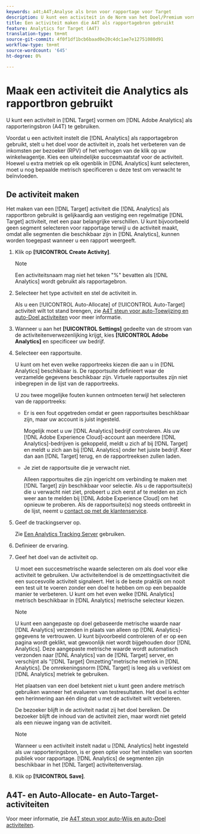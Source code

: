 ```yaml
---
keywords: a4t;A4T;Analyse als bron voor rapportage voor Target
description: U kunt een activiteit in de Norm van het Doel/Premium vormen om Adobe Analytics als rapporteringsbron (A4T) te gebruiken.
title: Een activiteit maken die A4T als rapportagebron gebruikt
feature: Analytics for Target (A4T)
translation-type: tm+mt
source-git-commit: 4f0f1df1bcb6baad0e20c4dc1ae7e12751080d91
workflow-type: tm+mt
source-wordcount: '645'
ht-degree: 0%

---
```



# Maak een activiteit die Analytics als rapportbron gebruikt

U kunt een activiteit in [!DNL Target] vormen om [!DNL Adobe Analytics] als rapporteringsbron (A4T) te gebruiken.

Voordat u een activiteit instelt die [!DNL Analytics] als rapportagebron gebruikt, stelt u het doel voor de activiteit in, zoals het verbeteren van de inkomsten per bezoeker (RPV) of het verhogen van de klik op uw winkelwagentje. Kies een uiteindelijke succesmaatstaf voor de activiteit. Hoewel u extra metriek op elk ogenblik in [!DNL Analytics] kunt selecteren, moet u nog bepaalde metrisch specificeren u deze test om verwacht te beïnvloeden.

## De activiteit maken

Het maken van een [!DNL Target] activiteit die [!DNL Analytics] als rapportbron gebruikt is gelijkaardig aan vestiging een regelmatige [!DNL Target] activiteit, met een paar belangrijke verschillen. U kunt bijvoorbeeld geen segment selecteren voor rapportage terwijl u de activiteit maakt, omdat alle segmenten die beschikbaar zijn in [!DNL Analytics], kunnen worden toegepast wanneer u een rapport weergeeft.

1. Klik op **[!UICONTROL Create Activity]**.

   >[!NOTE]
   >
   >Een activiteitsnaam mag niet het teken &quot;%&quot; bevatten als [!DNL Analytics] wordt gebruikt als rapportagebron.

1. Selecteer het type activiteit en stel de activiteit in.

   Als u een [!UICONTROL Auto-Allocate] of [!UICONTROL Auto-Target] activiteit wilt tot stand brengen, zie [A4T steun voor auto-Toewijzing en auto-Doel activiteiten](/help/c-integrating-target-with-mac/a4t/a4t-at-aa.md) voor meer informatie.

1. Wanneer u aan het **[!UICONTROL Settings]** gedeelte van de stroom van de activiteitenverwezenlijking krijgt, kies **[!UICONTROL Adobe Analytics]** en specificeer uw bedrijf.
1. Selecteer een rapportsuite.

   U kunt om het even welke rapportreeks kiezen die aan u in [!DNL Analytics] beschikbaar is. De rapportsuite definieert waar de verzamelde gegevens beschikbaar zijn. Virtuele rapportsuites zijn niet inbegrepen in de lijst van de rapportreeks.

   U zou twee mogelijke fouten kunnen ontmoeten terwijl het selecteren van de rapportreeks:

   * Er is een fout opgetreden omdat er geen rapportsuites beschikbaar zijn, maar uw account is juist ingesteld.

      Mogelijk moet u uw [!DNL Analytics] bedrijf controleren. Als uw [!DNL Adobe Experience Cloud]-account aan meerdere [!DNL Analytics]-bedrijven is gekoppeld, meldt u zich af bij [!DNL Target] en meldt u zich aan bij [!DNL Analytics] onder het juiste bedrijf. Keer dan aan [!DNL Target] terug, en de rapportreeksen zullen laden.

   * Je ziet de rapportsuite die je verwacht niet.

      Alleen rapportsuites die zijn ingericht om verbinding te maken met [!DNL Target] zijn beschikbaar voor selectie. Als u de rapportsuite(s) die u verwacht niet ziet, probeert u zich eerst af te melden en zich weer aan te melden bij [!DNL Adobe Experience Cloud] om het opnieuw te proberen.
   Als de rapportsuite(s) nog steeds ontbreekt in de lijst, neemt u [contact op met de klantenservice](/help/cmp-resources-and-contact-information.md#reference_ACA3391A00EF467B87930A450050077C).

1. Geef de trackingserver op.

   Zie [Een Analytics Tracking Server](/help/c-integrating-target-with-mac/a4t/analytics-tracking-server.md#task_72077BA7E93C4A65A715A18F32228823) gebruiken.

1. Definieer de ervaring.
1. Geef het doel van de activiteit op.

   U moet een succesmetrische waarde selecteren om als doel voor elke activiteit te gebruiken. Uw activiteitendoel is de omzettingsactiviteit die een succesvolle activiteit signaleert. Het is de beste praktijk om nooit een test uit te voeren zonder een doel te hebben om op een bepaalde manier te verbeteren. U kunt om het even welke [!DNL Analytics] metrisch beschikbaar in [!DNL Analytics] metrische selecteur kiezen.

   >[!NOTE]
   >
   >U kunt een aangepaste op doel gebaseerde metrische waarde naar [!DNL Analytics] verzenden in plaats van alleen op [!DNL Analytics]-gegevens te vertrouwen. U kunt bijvoorbeeld controleren of er op een pagina wordt geklikt, wat gewoonlijk niet wordt bijgehouden door [!DNL Analytics]. Deze aangepaste metrische waarde wordt automatisch verzonden naar [!DNL Analytics] van de [!DNL Target] server, en verschijnt als &quot;[!DNL Target] Omzetting&quot;metrische metriek in [!DNL Analytics]. De omrekeningsnorm [!DNL Target] is leeg als u verkiest om [!DNL Analytics] metriek te gebruiken.

   Het plaatsen van een doel betekent niet u kunt geen andere metrisch gebruiken wanneer het evalueren van testresultaten. Het doel is echter een herinnering aan één ding dat u met de activiteit wilt verbeteren.

   De bezoeker blijft in de activiteit nadat zij het doel bereiken. De bezoeker blijft de inhoud van de activiteit zien, maar wordt niet geteld als een nieuwe ingang van de activiteit.

   >[!NOTE]
   >
   >Wanneer u een activiteit instelt nadat u [!DNL Analytics] hebt ingesteld als uw rapporteringsbron, is er geen optie voor het instellen van soorten publiek voor rapportage. [!DNL Analytics] de segmenten zijn beschikbaar in het  [!DNL Target] activiteitenverslag.

1. Klik op **[!UICONTROL Save]**.

## A4T- en Auto-Allocate- en Auto-Target-activiteiten

Voor meer informatie, zie [A4T steun voor auto-Wijs en auto-Doel activiteiten](/help/c-integrating-target-with-mac/a4t/a4t-at-aa.md).